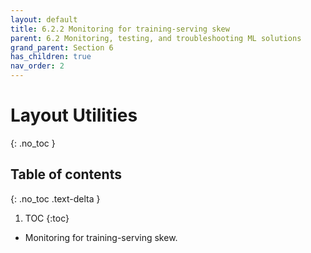 ```yaml
---
layout: default
title: 6.2.2 Monitoring for training-serving skew
parent: 6.2 Monitoring, testing, and troubleshooting ML solutions
grand_parent: Section 6
has_children: true
nav_order: 2
---
```


# Layout Utilities
{: .no_toc }

## Table of contents
{: .no_toc .text-delta }

1. TOC
{:toc}



* Monitoring for training-serving skew.
